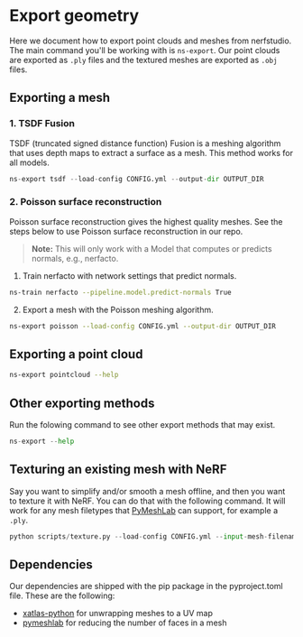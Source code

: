 # Export geometry

Here we document how to export point clouds and meshes from nerfstudio. The main command you'll be working with is `ns-export`. Our point clouds are exported as `.ply` files and the textured meshes are exported as `.obj` files.

## Exporting a mesh

### 1. TSDF Fusion

TSDF (truncated signed distance function) Fusion is a meshing algorithm that uses depth maps to extract a surface as a mesh. This method works for all models.

```python
ns-export tsdf --load-config CONFIG.yml --output-dir OUTPUT_DIR
```

### 2. Poisson surface reconstruction

Poisson surface reconstruction gives the highest quality meshes. See the steps below to use Poisson surface reconstruction in our repo.

> **Note:**
> This will only work with a Model that computes or predicts normals, e.g., nerfacto.


1. Train nerfacto with network settings that predict normals.

```bash
ns-train nerfacto --pipeline.model.predict-normals True
```

2. Export a mesh with the Poisson meshing algorithm.

```bash
ns-export poisson --load-config CONFIG.yml --output-dir OUTPUT_DIR
```

## Exporting a point cloud

```bash
ns-export pointcloud --help
```

## Other exporting methods

Run the folowing command to see other export methods that may exist.

```python
ns-export --help
```

## Texturing an existing mesh with NeRF

Say you want to simplify and/or smooth a mesh offline, and then you want to texture it with NeRF. You can do that with the following command. It will work for any mesh filetypes that [PyMeshLab](https://pymeshlab.readthedocs.io/en/latest/) can support, for example a `.ply`.

```python
python scripts/texture.py --load-config CONFIG.yml --input-mesh-filename FILENAME --output-dir OUTPUT_DIR
```

## Dependencies

Our dependencies are shipped with the pip package in the pyproject.toml file. These are the following:

- [xatlas-python](https://github.com/mworchel/xatlas-python) for unwrapping meshes to a UV map
- [pymeshlab](https://pymeshlab.readthedocs.io/en/latest/) for reducing the number of faces in a mesh
